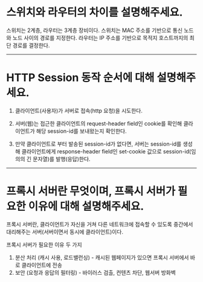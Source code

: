 # 스위치와 라우터의 차이를 설명해주세요.

스위치는 2계층, 라우터는 3계층 장비이다. 스위치는 MAC 주소를 기반으로 통신 노드와 노드 사이의 경로를 지정한다.
라우터는 IP 주소를 기반으로 목적지 호스트까지의 최단 경로를 결정한다.

---

# HTTP Session 동작 순서에 대해 설명해주세요.

1. 클라이언트(사용자)가 서버로 접속(http 요청)을 시도한다.

2. 서버(웹)는 접근한 클라이언트의 request-header field인 cookie를 확인해 클라이언트가 해당 session-id를 보내왔는지 확인한다.

3. 만약 클라이언트로 부터 발송된 session-id가 없다면, 서버는 session-id를 생성해 클라이언트에게 response-header field인 set-cookie 값으로 session-id(임의의 긴 문자열)를 발행(응답)한다.

---

# 프록시 서버란 무엇이며, 프록시 서버가 필요한 이유에 대해 설명해주세요.

프록시 서버란, 클라이언트가 자신을 거쳐 다른 네트워크에 접속할 수 있도록 중간에서 대리해주는 서버(서버이면서 동시에 클라이언트)이다.

프록시 서버가 필요한 이유 두 가지

1. 분산 처리 (캐시 사용, 로드밸런싱) - 캐시된 웹페이지가 있으면 프록시 서버에서 바로 클라이언트에 전송
2. 보안 (요청과 응답의 필터링) - 바이러스 검출, 컨텐츠 차단, 웹서버 방화벽
